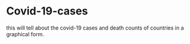 # Covid-19-cases
this will tell about the covid-19 cases and death counts of countries in a graphical form.
